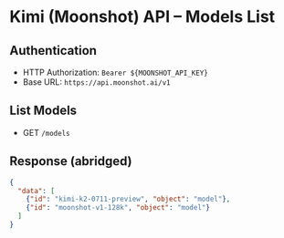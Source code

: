 # Kimi (Moonshot) API – Models List

## Authentication
- HTTP Authorization: `Bearer ${MOONSHOT_API_KEY}`
- Base URL: `https://api.moonshot.ai/v1`

## List Models
- GET `/models`

## Response (abridged)
```json
{
  "data": [
    {"id": "kimi-k2-0711-preview", "object": "model"},
    {"id": "moonshot-v1-128k", "object": "model"}
  ]
}
```

